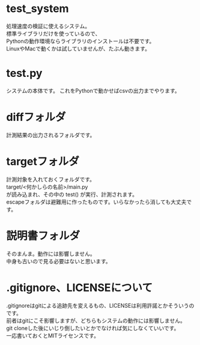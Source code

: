 # test_system
処理速度の検証に使えるシステム。  
標準ライブラリだけを使っているので、  
Pythonの動作環境ならライブラリのインストールは不要です。  
LinuxやMacで動くかは試していませんが、たぶん動きます。  

# test.py
システムの本体です。
これをPythonで動かせばcsvの出力までやります。

# diffフォルダ
計測結果の出力されるフォルダです。

# targetフォルダ
計測対象を入れておくフォルダです。  
target/<何かしらの名前>/main.py  
が読み込まれ、その中の test() が実行、計測されます。  
escapeフォルダは避難用に作ったものです。いらなかったら消しても大丈夫です。

# 説明書フォルダ
そのまんま。動作には影響しません。  
中身も古いので見る必要はないと思います。

# .gitignore、LICENSEについて
.gitignoreはgitによる追跡先を変えるもの、LICENSEは利用許諾とかそういうのです。  
前者はgitにこそ影響しますが、どちらもシステムの動作には影響しません。  
git cloneした後にいじり倒したいとかでなければ気にしなくていいです。  
一応書いておくとMITライセンスです。
